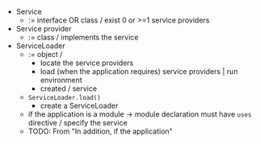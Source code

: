 * Service
  * := interface OR class / exist 0 or >=1 service providers
* Service provider
  * := class / implements the service
* ServiceLoader
  * := object / 
    * locate the service providers
    * load (when the application requires) service providers | run environment
    * created / service
  * `ServiceLoader.load()`
    * create a ServiceLoader
  * if the application is a module -> module declaration must have `uses` directive / specify the service
  * TODO: From "In addition, if the application"